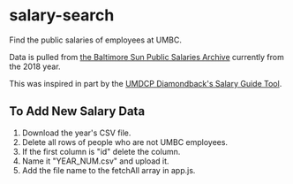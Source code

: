 # salary-search
Find the public salaries of employees at UMBC.

Data is pulled from [the Baltimore Sun Public Salaries Archive](https://salaries.news.baltimoresun.com/) currently from the 2018 year.

This was inspired in part by the [UMDCP Diamondback's Salary Guide Tool](https://salaryguide.dbknews.com/).

## To Add New Salary Data
1. Download the year's CSV file. 
2. Delete all rows of people who are not UMBC employees. 
3. If the first column is "id" delete the column.
4. Name it "YEAR_NUM.csv" and upload it.
5. Add the file name to the fetchAll array in app.js. 
